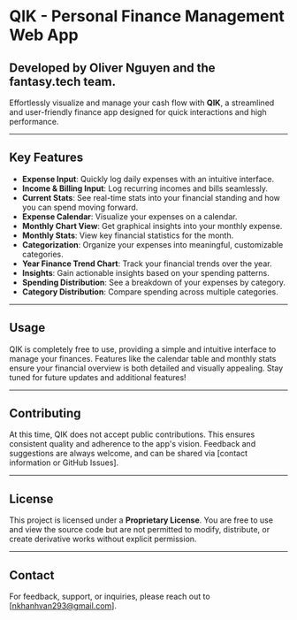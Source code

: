 # QIK - Personal Finance Management Web App

## Developed by Oliver Nguyen and the fantasy.tech team.

Effortlessly visualize and manage your cash flow with **QIK**, a streamlined and user-friendly finance app designed for quick interactions and high performance.

---

## Key Features

- **Expense Input**: Quickly log daily expenses with an intuitive interface.
- **Income & Billing Input**: Log recurring incomes and bills seamlessly.
- **Current Stats**: See real-time stats into your financial standing and how you can spend moving forward.
- **Expense Calendar**: Visualize your expenses on a calendar.
- **Monthly Chart View**: Get graphical insights into your monthly expense.
- **Monthly Stats**: View key financial statistics for the month.
- **Categorization**: Organize your expenses into meaningful, customizable categories.
- **Year Finance Trend Chart**: Track your financial trends over the year.
- **Insights**: Gain actionable insights based on your spending patterns.
- **Spending Distribution**: See a breakdown of your expenses by category.
- **Category Distribution**: Compare spending across multiple categories.

---

## Usage

QIK is completely free to use, providing a simple and intuitive interface to manage your finances. Features like the calendar table and monthly stats ensure your financial overview is both detailed and visually appealing. Stay tuned for future updates and additional features!

---

## Contributing

At this time, QIK does not accept public contributions. This ensures consistent quality and adherence to the app's vision. Feedback and suggestions are always welcome, and can be shared via [contact information or GitHub Issues].

---

## License

This project is licensed under a **Proprietary License**. You are free to use and view the source code but are not permitted to modify, distribute, or create derivative works without explicit permission.

---

## Contact

For feedback, support, or inquiries, please reach out to [nkhanhvan293@gmail.com].
